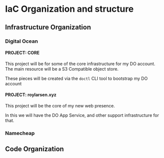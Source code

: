 # IaC Organization and structure

## Infrastructure Organization

### Digital Ocean

#### PROJECT: CORE
This project will be for some of the core infrastructure for my DO account. The main resource will be a S3 Compatible object store.

These pieces will be created via the `doctl` CLI tool to bootstrap my DO account

#### PROJECT: roylarsen.xyz
This project will be the core of my new web presence.

In this we will have the DO App Service, and other support infrastructure for that.

### Namecheap

## Code Organization